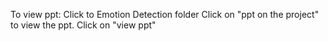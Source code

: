To view ppt:
Click to Emotion Detection folder
Click on "ppt on the project" to view the ppt.
Click on "view ppt"
